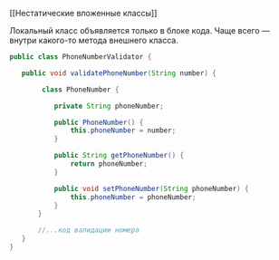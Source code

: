 [[Нестатические вложенные классы]]

Локальный класс объявляется только в блоке кода. Чаще всего — внутри какого-то метода внешнего класса.

```java
public class PhoneNumberValidator {

   public void validatePhoneNumber(String number) {

        class PhoneNumber {

           private String phoneNumber;

           public PhoneNumber() {
               this.phoneNumber = number;
           }

           public String getPhoneNumber() {
               return phoneNumber;
           }

           public void setPhoneNumber(String phoneNumber) {
               this.phoneNumber = phoneNumber;
           }
       }

       //...код валидации номера
   }
}
```